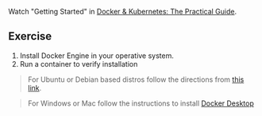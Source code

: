 Watch "Getting Started" in [Docker & Kubernetes: The Practical Guide](https://www.udemy.com/course/docker-kubernetes-the-practical-guide/).

## Exercise

1.  Install Docker Engine in your operative system.
2.  Run a container to verify installation

> For Ubuntu or Debian based distros follow the directions from [this link](https://www.digitalocean.com/community/tutorials/how-to-install-and-use-docker-on-ubuntu-20-04).

> For Windows or Mac follow the instructions to install [Docker Desktop](https://docs.docker.com/engine/install/)